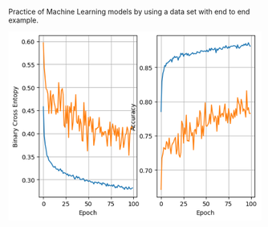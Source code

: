 Practice of Machine Learning models by using a data set with end to end example.

![Actual vs Predicted Scatter Plot](https://github.com/umerjavaidkh/machine_learning_basics/blob/main/download.png?raw=true)
